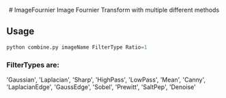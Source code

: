 <p align="center">
# ImageFournier
Image Fournier Transform with multiple different methods


## Usage

```python
python combine.py imageName FilterType Ratio=1
```
### FilterTypes are:

'Gaussian', 'Laplacian', 'Sharp',
'HighPass', 'LowPass', 'Mean', 
'Canny', 'LaplacianEdge', 'GaussEdge',
'Sobel', 'Prewitt', 'SaltPep', 'Denoise'

</p>
